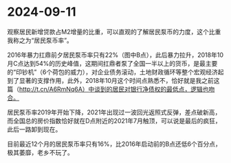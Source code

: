 # 2024-09-11

观察居民新增贷款占M2增量的比重，可以直观的了解居民泵币的力度，这个比重我称之为“居民泵币率”。

2016年暴力扛鼎前夕居民泵币率只有22%（图中B点），此后暴力拉升，2018年10月C点达到54%的历史峰值，这期间扛鼎者泵了全国一半以上的货币，是最主要的“印钞机”（6个荷包的威力），对企业债务滚动，土地财政循环等整个宏观经济起到了显著的支撑作用，此外，2018年10月这个时间点熟悉不，恰好就是我之前这篇（http://t.cn/A6RmNq6A）中谈到的居民对银行净债权的最低点，逻辑也吻合。

居民泵币率2019年开始下降，2021年出现过一波回光返照式反弹，差点破新高，而全国总的房价指数恰好就在D点附近的2021年7月触顶，可以说是最后的疯狂，此后一路卸到现在。

目前最近12个月的居民泵币率只有16%，比2016年启动前的B点还低6个百分点，极其萎靡，老乡不玩了。
